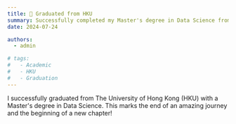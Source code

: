 ```yaml
---
title: 🎉 Graduated from HKU
summary: Successfully completed my Master's degree in Data Science from The University of Hong Kong
date: 2024-07-24

authors:
  - admin

# tags:
#   - Academic
#   - HKU
#   - Graduation
---
```


I successfully graduated from The University of Hong Kong (HKU) with a Master's degree in Data Science. This marks the end of an amazing journey and the beginning of a new chapter!
